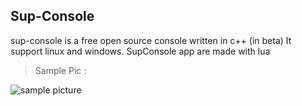 ## Sup-Console

sup-console is a free open source console written in c++ (in beta) 
It support linux and windows. 
 SupConsole app are made with lua


> Sample Pic : 

![sample picture](https://nsa40.casimages.com/img/2020/02/03/200203081344958140.png)




